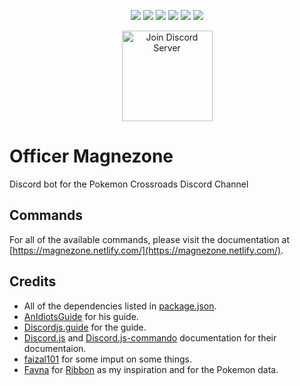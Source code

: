 <p align="center">
    <a href="https://travis-ci.com/KunoichiZ/Magnezone"><img src="https://travis-ci.com/KunoichiZ/Magnezone.svg?token=qTv7Q7cSefqCStMArFcA&branch=master"></a> <img src="https://img.shields.io/website/https/magnezone.netlify.com.svg?label=documentation&logo=vue.js"> <a href="https://depfu.com/repos/KunoichiZ/Magnezone?project_id=8179"><img src="https://badges.depfu.com/badges/50387fc63aa606a42520f049541a0e65/overview.svg"></a> <img src="https://img.shields.io/github/license/KunoichiZ/Magnezone.svg"> <img src="https://img.shields.io/node/v/awesome-djs.svg"> <img src="https://img.shields.io/npm/v/awesome-djs.svg">
</p>

<p align="center">
        <a href="https://discord.gg/uxMSGK"><img src="https://discordapp.com/api/guilds/165459248703209472/widget.png?style=banner3" alt="Join Discord Server" height="145px"/></a>
</p>

# Officer Magnezone
Discord bot for the Pokemon Crossroads Discord Channel

## Commands
For all of the available commands, please visit the documentation at [https://magnezone.netlify.com/](https://magnezone.netlify.com/).

## Credits
* All of the dependencies listed in [package.json](./package.json).
* [AnIdiotsGuide](https://anidiots.guide/) for his guide.
* [Discordjs.guide](https://discordjs.guide) for the guide.
* [Discord.js](https://discord.js.org/#/docs/main/stable/general/welcome) and [Discord.js-commando](https://discord.js.org/#/docs/commando/master/general/welcome) documentation for their documentaion.
* [faizal101](https://github.com/faizal101) for some imput on some things.
* [Favna](https://github.com/Favna) for [Ribbon](https://github.com/Favna/ribbon) as my inspiration and for the Pokemon data.